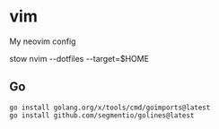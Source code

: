 # vim
My neovim config


stow nvim --dotfiles --target=$HOME


## Go

```
go install golang.org/x/tools/cmd/goimports@latest
go install github.com/segmentio/golines@latest
```
